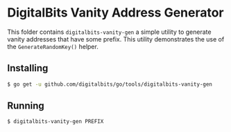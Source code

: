 # DigitalBits Vanity Address Generator

This folder contains `digitalbits-vanity-gen` a simple utility to generate vanity addresses that have some prefix.  This utility demonstrates the use of the
`GenerateRandomKey()` helper.

## Installing

```bash
$ go get -u github.com/digitalbits/go/tools/digitalbits-vanity-gen
```

## Running

```bash
$ digitalbits-vanity-gen PREFIX
```

